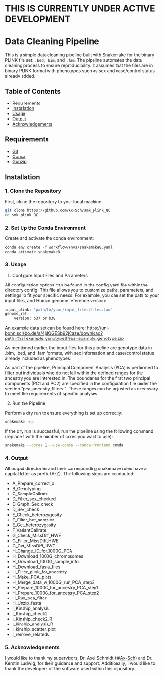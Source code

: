 # THIS IS CURRENTLY UNDER ACTIVE DEVELOPMENT




# Data Cleaning Pipeline

This is a simple data cleaning pipeline built with Snakemake for the binary PLINK file set: `.bed`, `.bim`, and `.fam`. The pipeline automates the data cleaning process to ensure reproducibility. It assumes that the files are in binary PLINK format with phenotypes such as sex and case/control status already added.

## Table of Contents

- [Requirements](#requirements)
- [Installation](#installation)
- [Usage](#usage)
- [Output](#output)
- [Acknowledgements](#acknowledgements)

## Requirements

- [Git](https://git-scm.com/)
- [Conda](https://docs.conda.io/projects/conda/en/latest/user-guide/install/index.html)
- [Gunzip](https://www.gnu.org/software/gzip/)

## Installation

### 1. Clone the Repository

First, clone the repository to your local machine:

```sh
git clone https://github.com/Ax-Sch/smk_plink_QC 
cd smk_plink_QC
```

### 2.  Set Up the Conda Environment

Create and activate the conda environment:
```sh
conda env create -f workflow/envs/snakemake8.yaml
conda activate snakemake8
```

### 3. Usage
1. Configure Input Files and Parameters

All configuration options can be found in the config.yaml file within the directory config. This file allows you to customize paths, parameters, and settings to fit your specific needs. For example, you can set the path to your input files, and Human genome reference version:
```sh
input_plink: "path/to/your/input_files/files.fam"
genome_ref:
    version: b37 or b38
```
An example data set can be found here: https://uni-bonn.sciebo.de/s/4jdQGESb92jCaze/download?path=%2Fexample_genotype&files=example_genotype.zip

As mentioned earlier, the input files for this pipeline are genotype data in .bim, .bed, and .fam formats, with sex information and case/control status already included as phenotypes.

As part of the pipeline, Principal Component Analysis (PCA) is performed to filter out individuals who do not fall within the defined ranges for the ancestry you are interested in. The boundaries for the first two principal components (PC1 and PC2) are specified in the configuration file under the section "pca_ancestry_filters:". These ranges can be adjusted as necessary to meet the requirements of specific analyses.


2. Run the Pipeline

Perform a dry run to ensure everything is set up correctly:
```sh
snakemake -np
```
If the dry run is successful, run the pipeline using the following command (replace 1 with the number of cores you want to use):
```sh
snakemake --cores 1 --use-conda --conda-frontend conda
```

### 4. Output
All output directories and their corresponding snakemake rules have a capital letter as prefix (A-Z). The following steps are conducted:
- A_Prepare_correct_x
- B_Genotyping 
- C_SampleCallrate 
- D_Filter_sex_checked 
- D_Graph_Sex_check
- D_Sex_check
- E_Check_heterozygosity 
- E_Filter_het_samples 
- E_Get_heterozygosity 
- F_VariantCallrate
- G_Check_MissDiff_HWE 
- G_Filter_MissDiff_HWE
- G_Get_MissDiff_HWE 
- H_Change_ID_for_1000G_PCA
- H_Download_1000G_chromosomes
- H_Download_1000G_sample_info 
- H_Download_fasta_files 
- H_Filter_plink_for_ancestry
- H_Make_PCA_plots 
- H_Merge_data_w_1000G_run_PCA_step3 
- H_Prepare_1000G_for_ancestry_PCA_step1
- H_Prepare_1000G_for_ancestry_PCA_step2
- H_Run_pca_filter 
- H_Unzip_fasta
- I_Kinship_analysis 
- I_Kinship_check2 
- I_Kinship_check2_R 
- I_kinship_analysis_R 
- I_kinship_scatter_plot 
- I_remove_relateds


### 5. Acknowledgements
I would like to thank my supervisors, Dr. Axel Schmidt ([@Ax-Sch](https://github.com/Ax-Sch)) and Dr. Kerstin Ludwig, for their guidance and support. Additionally, I would like to thank the developers of the software used within this repository.
